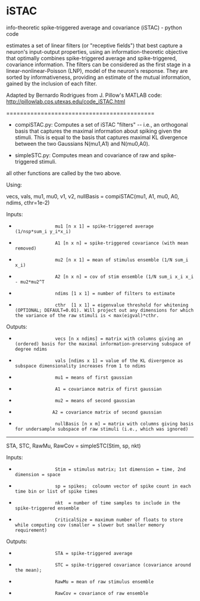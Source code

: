 iSTAC
=====
info-theoretic spike-triggered average and covariance (iSTAC) - python code

estimates a set of linear filters (or "receptive fields") that best capture a neuron's input-output properties, 
using an information-theoretic objective that optimally combines spike-triggered average and spike-triggered, 
covariance information. The filters can be considered as the first stage in a linear-nonlinear-Poisson (LNP), 
model of the neuron's response. They are sorted by informativeness, providing an estimate of the mutual information, 
gained by the inclusion of each filter. 

Adapted by Bernardo Rodrigues from J. Pillow's MATLAB code: http://pillowlab.cps.utexas.edu/code_iSTAC.html

===========================================
- compiSTAC.py: Computes a set of iSTAC "filters" -- i.e., an orthogonal basis that captures the maximal information about spiking given the stimuli.  This is equal to the basis that captures maximal KL divergence between the two Gaussians N(mu1,A1) and N(mu0,A0).

- simpleSTC.py: Computes mean and covariance of raw and spike-triggered stimuli.

all other functions are called by the two above.

Using:

vecs, vals, mu1, mu0, v1, v2, nullBasis = compiSTAC(mu1, A1, mu0, A0, ndims, cthr=1e-2)

Inputs:
-                    mu1 [n x 1] = spike-triggered average    (1/nsp*sum_i y_i*x_i)
-                    A1 [n x n] = spike-triggered covariance (with mean removed)
-                    mu2 [n x 1] = mean of stimulus ensemble (1/N sum_i x_i)
-                    A2 [n x n] = cov of stim ensemble (1/N sum_i x_i x_i - mu2*mu2^T
-                    ndims [1 x 1] = number of filters to estimate 
-                    cthr  [1 x 1] = eigenvalue threshold for whitening (OPTIONAL; DEFAULT=0.01). Will project out any dimensions for which the variance of the raw stimuli is < max(eigval)*cthr. 

Outputs: 
-                    vecs [n x ndims] = matrix with columns giving an (ordered) basis for the maximal information-preserving subspace of degree ndims
-                    vals [ndims x 1] = value of the KL divergence as subspace dimensionality increases from 1 to ndims 
-                    mu1 = means of first gaussian
-                    A1 = covariance matrix of first gaussian
-                    mu2 = means of second gaussian
-                   A2 = covariance matrix of second gaussian
-                    nullBasis [n x m] = matrix with columns giving basis for undersample subspace of raw stimuli (i.e., which was ignored)   

-----------------------------------------------------------

STA, STC, RawMu, RawCov = simpleSTC(Stim, sp, nkt)

Inputs:
-                    Stim = stimulus matrix; 1st dimension = time, 2nd dimension = space
-                    sp = spikes;  coloumn vector of spike count in each time bin or list of spike times
-                    nkt  = number of time samples to include in the spike-triggered ensemble
-                    CriticalSize = maximum number of floats to store while computing cov (smaller = slower but smaller memory requirement)   
                     
Outputs:
-                    STA = spike-triggered average
-                    STC = spike-triggered covariance (covariance around the mean);
-                    RawMu = mean of raw stimulus ensemble
-                    RawCov = covariance of raw ensemble
